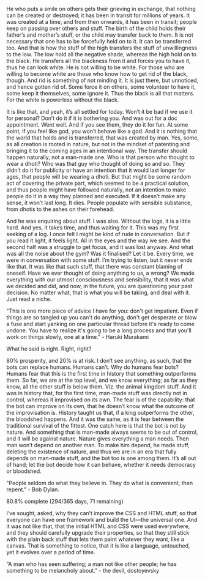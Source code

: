 He who puts a smile on others gets their grieving in exchange, 
that nothing can be created or destroyed; it has been in transit for millions of years. It was created at a time, and from then onwards, it has been in transit; people keep on passing over others and stuff. The birth of the child holds their father’s and mother’s stuff, or the child may transfer back to them. It is not necessary that one has to be forcefully held on to it. It can be transferred too. And that is how the stuff of the high transfers the stuff of unwillingness to the low. The low hold all the negative shade, whereas the high hold on to the black. He transfers all the blackness from it and forces you to have it, thus he can look white. He is not willing to be white. For those who are willing to become white are those who know how to get rid of the black, though. And rid is something of not minding it. It is just there, but unnoticed, and hence gotten rid of. Some force it on others, some volunteer to have it, some keep it themselves, some ignore it. Thus the black is all that matters. For the white is powerless without the black.

It is like that, and yeah, it’s all settled for today. Won’t it be bad if we use it for personal? Don’t do it if it is bothering you. And was out for a doc appointment. Went well. And if you see them, they do it for fun. At some point, if you feel like god, you won’t behave like a god. And it is nothing that the world that holds and is transferred, that was created by man. Yes, some, as all creation is rooted in nature, but not in the mindset of patenting and bringing it to the coming ages in an intentional way. The transfer should happen naturally, not a man-made one. Who is that person who thought to wear a dhoti? Who was that guy who thought of doing so and so. They didn’t do it for publicity or have an intention that it would last longer for ages, that people will be wearing a dhoti. But that might be some random act of covering the private part, which seemed to be a practical solution, and thus people might have followed naturally, not an intention to make people do it in a way they planned and executed. If it doesn’t make any sense, it won’t last long. It dies. People populate with sensible substance, from dhotis to the ashes on their forehead.

And he was enquiring about stuff. I was also. Without the logs, it is a little hard. And yes, it takes time, and thus waiting for it. This was my first seeking of a log. I once felt I might be kind of rude in conversation. But if you read it light, it feels light. All in the eyes and the way we see. And the second half was a struggle to get focus, and it was lost anyway. And what was all the noise about the gym? Was it finalised? Let it be. Every time, we were in conversation with some stuff. I’m trying to listen, but it never ends like that. It was like that such stuff, that there was constant blaming of oneself. Have we ever thought of doing anything to us, a wrong? We made everything with our utmost consciousness and sensibility, that it was what we decided and did, and now, in the future, you are questioning your past decision. No matter what, that is what you will be taking, and deal with it. Just read a niche.  

"This is one more piece of advice I have for you: don't get impatient. Even if things are so tangled up you can't do anything, don't get desperate or blow a fuse and start yanking on one particular thread before it's ready to come undone. You have to realize it's going to be a long process and that you'll work on things slowly, one at a time." - Haruki Murakami


What he said is right. Right, right?  


80% prosperity, and 20% is at risk. I don’t see anything, as such, that the bots can replace humans. Humans can’t. Why do humans fear bots? Humans fear that this is the first time in history that something outperforms them. So far, we are at the top level, and we know everything; as far as they know, all the other stuff is below them. Viz. the animal kingdom stuff. And it was in history that, for the first time, man-made stuff was directly not in control, whereas it improvised on its own. The fear is of the capability: that the bot can improve on its own, that he doesn’t know what the outcome of the improvisation is. History taught us that, if a king outperforms the other, the bloodshed happens. And it was the same, as it is fear between the traditional survival of the fittest. One catch here is that the bot is not by nature. And something that is man-made always seems to be out of control, and it will be against nature. Nature gives everything a man needs. Then man won’t depend on another man. To make him depend, he made stuff, deleting the existence of nature, and thus we are in an era that fully depends on man-made stuff, and the bot too is one among them. It’s all out of hand; let the bot decide how it can behave, whether it needs democracy or bloodshed.  


"People seldom do what they believe in. They do what is convenient, then repent." - Bob Dylan.  


80.8% complete (294/365 days, 71 remaining)   


I’ve sought, asked, why they can’t improve the CSS and HTML stuff, so that everyone can have one framework and build the UI—the universal one. And it was not like that, that the initial HTML and CSS were used everywhere, and they should carefully upgrade their properties, so that they still stick with the plain back stuff that lets them paint whatever they want, like a canvas. That is something to notice, that it is like a language, untouched, yet it evolves over a period of time.  


“A man who has seen suffering; a man not like other people; he has something to be melancholy about.” - the devil, dostoyevsky 
